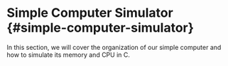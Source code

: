 # Simple Computer Simulator {#simple-computer-simulator}

In this section, we will cover the organization of our simple computer and how to simulate its memory and CPU in C.
